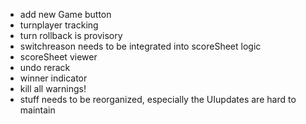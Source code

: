 - add new Game button
- turnplayer tracking
- turn rollback is provisory
- switchreason needs to be integrated into scoreSheet logic
- scoreSheet viewer
- undo rerack
- winner indicator
- kill all warnings!
- stuff needs to be reorganized, especially the UIupdates are hard to maintain